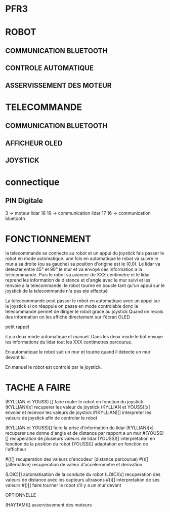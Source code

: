 # PFR3

# ROBOT

## COMMUNICATION BLUETOOTH

## CONTROLE AUTOMATIQUE

## ASSERVISSEMENT DES MOTEUR

# TELECOMMANDE

## COMMUNICATION BLUETOOTH

## AFFICHEUR OLED

## JOYSTICK

# connectique

## PIN Digitale

3 -> moteur lidar
18 19 -> communication lidar
17 16 -> communication bluetooth

# FONCTIONNEMENT

la telecommande se connecte au robot et un appui du joystick fais passer le robot en mode automatique.
une fois en automatique le robot va suivre le mur a sa droite (ou sa gauche) sa position d'origine est le (0,0).
Le lidar va detecter entre 45° et 90° le mur et va envoyé ces information a la telecommande.
Puis le robot va avancer de XXX centimetre et le lidar reprend les information de distance et d'angle avec le mur suivi et les renvoie a la telecommande.
le robot tourne en boucle tant qu'un appui sur le joystick de la telecommande n'a pas ete effectué

La teleccommande peut passer le robot en automatique avec un appui sur le joystick si on réappuie on passe en mode controlable donc la telecommande permet de diriger le robot grace au joystick
Quand on recois des information on les affiche directement sur l'écran OLED

petit rappel

il y a deux mode automatique et manuel.
Dans les deux mode le bot envoye les informations du lidar tout les XXX centimetres parcourue.

En automatique le robot suit un mur et tourne quand il detecte un mur devant lui.

En manuel le robot est controlé par le joystick.

# TACHE A FAIRE

(KYLLIAN et YOUSS) [] faire rouler le robot en fonction du joystick
(KYLLIAN)[x] recuperer les valeur de joystick
(KYLLIAN et YOUSS)[x] envoier et recevoir les valeurs de joystick
#(KYLLIAN)[] interpreter les valeurs de joystick afin de controler le robot

(KYLLIAN et YOUSS)[] faire la prise d'information du lidar
(KYLLIAN)[x] recuperer une donne d'angle et de distance par rapport a un mur
#(YOUSS)[] recuperation de plusieurs valeurs de lidar
(YOUSS)[] interpretation en fonction de la position du robot
(YOUSS)[] adaptation en fonction de l'afficheur

#()[] recuperation des valeurs d'encodeur (distance parcourue)
#()[] {alternative} recuperation de valeur d'accelerometre et derivation

(LOIC)[] automatisation de la conduite du robot
(LOIC)[x] recuperation des valeurs de distance avec les capteurs ultrasons
#()[] interpretation de ses valeurs
#()[] faire tourner le robot s'il y a un mur devant

OPTIONNELLE

(HAYTAM)[] asservissement des moteurs
